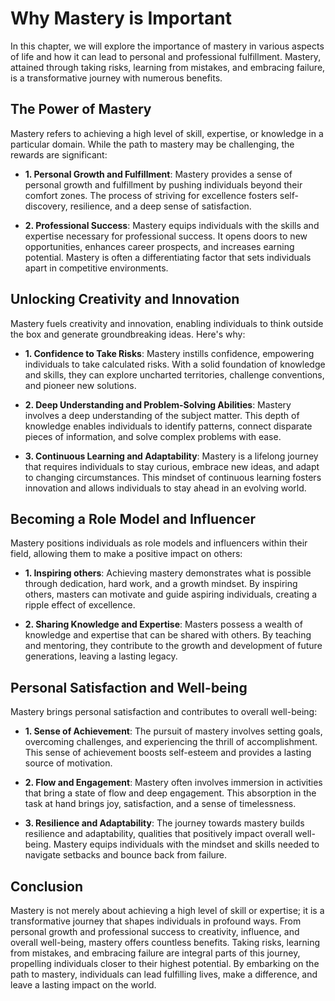 Why Mastery is Important
=================================

In this chapter, we will explore the importance of mastery in various aspects of life and how it can lead to personal and professional fulfillment. Mastery, attained through taking risks, learning from mistakes, and embracing failure, is a transformative journey with numerous benefits.

The Power of Mastery
--------------------

Mastery refers to achieving a high level of skill, expertise, or knowledge in a particular domain. While the path to mastery may be challenging, the rewards are significant:

* **1. Personal Growth and Fulfillment**: Mastery provides a sense of personal growth and fulfillment by pushing individuals beyond their comfort zones. The process of striving for excellence fosters self-discovery, resilience, and a deep sense of satisfaction.

* **2. Professional Success**: Mastery equips individuals with the skills and expertise necessary for professional success. It opens doors to new opportunities, enhances career prospects, and increases earning potential. Mastery is often a differentiating factor that sets individuals apart in competitive environments.

Unlocking Creativity and Innovation
-----------------------------------

Mastery fuels creativity and innovation, enabling individuals to think outside the box and generate groundbreaking ideas. Here's why:

* **1. Confidence to Take Risks**: Mastery instills confidence, empowering individuals to take calculated risks. With a solid foundation of knowledge and skills, they can explore uncharted territories, challenge conventions, and pioneer new solutions.

* **2. Deep Understanding and Problem-Solving Abilities**: Mastery involves a deep understanding of the subject matter. This depth of knowledge enables individuals to identify patterns, connect disparate pieces of information, and solve complex problems with ease.

* **3. Continuous Learning and Adaptability**: Mastery is a lifelong journey that requires individuals to stay curious, embrace new ideas, and adapt to changing circumstances. This mindset of continuous learning fosters innovation and allows individuals to stay ahead in an evolving world.

Becoming a Role Model and Influencer
------------------------------------

Mastery positions individuals as role models and influencers within their field, allowing them to make a positive impact on others:

* **1. Inspiring others**: Achieving mastery demonstrates what is possible through dedication, hard work, and a growth mindset. By inspiring others, masters can motivate and guide aspiring individuals, creating a ripple effect of excellence.

* **2. Sharing Knowledge and Expertise**: Masters possess a wealth of knowledge and expertise that can be shared with others. By teaching and mentoring, they contribute to the growth and development of future generations, leaving a lasting legacy.

Personal Satisfaction and Well-being
------------------------------------

Mastery brings personal satisfaction and contributes to overall well-being:

* **1. Sense of Achievement**: The pursuit of mastery involves setting goals, overcoming challenges, and experiencing the thrill of accomplishment. This sense of achievement boosts self-esteem and provides a lasting source of motivation.

* **2. Flow and Engagement**: Mastery often involves immersion in activities that bring a state of flow and deep engagement. This absorption in the task at hand brings joy, satisfaction, and a sense of timelessness.

* **3. Resilience and Adaptability**: The journey towards mastery builds resilience and adaptability, qualities that positively impact overall well-being. Mastery equips individuals with the mindset and skills needed to navigate setbacks and bounce back from failure.

Conclusion
----------

Mastery is not merely about achieving a high level of skill or expertise; it is a transformative journey that shapes individuals in profound ways. From personal growth and professional success to creativity, influence, and overall well-being, mastery offers countless benefits. Taking risks, learning from mistakes, and embracing failure are integral parts of this journey, propelling individuals closer to their highest potential. By embarking on the path to mastery, individuals can lead fulfilling lives, make a difference, and leave a lasting impact on the world.

